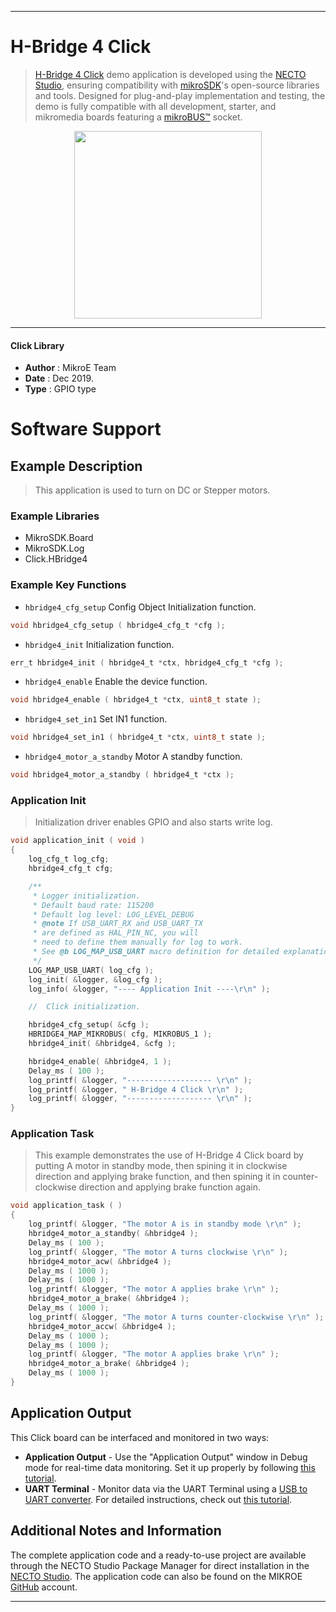 
---
# H-Bridge 4 Click

> [H-Bridge 4 Click](https://www.mikroe.com/?pid_product=MIKROE-3787) demo application is developed using
the [NECTO Studio](https://www.mikroe.com/necto), ensuring compatibility with [mikroSDK](https://www.mikroe.com/mikrosdk)'s
open-source libraries and tools. Designed for plug-and-play implementation and testing, the demo is fully compatible with
all development, starter, and mikromedia boards featuring a [mikroBUS&trade;](https://www.mikroe.com/mikrobus) socket.

<p align="center">
  <img src="https://www.mikroe.com/?pid_product=MIKROE-3787&image=1" height=300px>
</p>

---

#### Click Library

- **Author**        : MikroE Team
- **Date**          : Dec 2019.
- **Type**          : GPIO type

# Software Support

## Example Description

> This application is used to turn on DC or Stepper motors.

### Example Libraries

- MikroSDK.Board
- MikroSDK.Log
- Click.HBridge4

### Example Key Functions

- `hbridge4_cfg_setup` Config Object Initialization function. 
```c
void hbridge4_cfg_setup ( hbridge4_cfg_t *cfg );
``` 
 
- `hbridge4_init` Initialization function. 
```c
err_t hbridge4_init ( hbridge4_t *ctx, hbridge4_cfg_t *cfg );
```

- `hbridge4_enable` Enable the device function. 
```c
void hbridge4_enable ( hbridge4_t *ctx, uint8_t state );
```
 
- `hbridge4_set_in1` Set IN1 function. 
```c
void hbridge4_set_in1 ( hbridge4_t *ctx, uint8_t state );
```

- `hbridge4_motor_a_standby` Motor A standby function. 
```c
void hbridge4_motor_a_standby ( hbridge4_t *ctx );
```

### Application Init

> Initialization driver enables GPIO and also starts write log. 

```c
void application_init ( void )
{
    log_cfg_t log_cfg;
    hbridge4_cfg_t cfg;

    /** 
     * Logger initialization.
     * Default baud rate: 115200
     * Default log level: LOG_LEVEL_DEBUG
     * @note If USB_UART_RX and USB_UART_TX 
     * are defined as HAL_PIN_NC, you will 
     * need to define them manually for log to work. 
     * See @b LOG_MAP_USB_UART macro definition for detailed explanation.
     */
    LOG_MAP_USB_UART( log_cfg );
    log_init( &logger, &log_cfg );
    log_info( &logger, "---- Application Init ----\r\n" );

    //  Click initialization.

    hbridge4_cfg_setup( &cfg );
    HBRIDGE4_MAP_MIKROBUS( cfg, MIKROBUS_1 );
    hbridge4_init( &hbridge4, &cfg );

    hbridge4_enable( &hbridge4, 1 );
    Delay_ms ( 100 );
    log_printf( &logger, "------------------- \r\n" );
    log_printf( &logger, " H-Bridge 4 Click \r\n" );
    log_printf( &logger, "------------------- \r\n" );
}
```

### Application Task

> This example demonstrates the use of H-Bridge 4 Click board by putting A motor
> in standby mode, then spining it in clockwise direction and applying brake function, and then
> spining it in counter-clockwise direction and applying brake function again.

```c
void application_task ( )
{
    log_printf( &logger, "The motor A is in standby mode \r\n" );
    hbridge4_motor_a_standby( &hbridge4 );
    Delay_ms ( 100 );
    log_printf( &logger, "The motor A turns clockwise \r\n" );
    hbridge4_motor_acw( &hbridge4 );
    Delay_ms ( 1000 );
    Delay_ms ( 1000 );
    log_printf( &logger, "The motor A applies brake \r\n" );
    hbridge4_motor_a_brake( &hbridge4 );
    Delay_ms ( 1000 );
    log_printf( &logger, "The motor A turns counter-clockwise \r\n" );
    hbridge4_motor_accw( &hbridge4 );
    Delay_ms ( 1000 );
    Delay_ms ( 1000 );
    log_printf( &logger, "The motor A applies brake \r\n" );
    hbridge4_motor_a_brake( &hbridge4 );
    Delay_ms ( 1000 );
}
```

## Application Output

This Click board can be interfaced and monitored in two ways:
- **Application Output** - Use the "Application Output" window in Debug mode for real-time data monitoring.
Set it up properly by following [this tutorial](https://www.youtube.com/watch?v=ta5yyk1Woy4).
- **UART Terminal** - Monitor data via the UART Terminal using
a [USB to UART converter](https://www.mikroe.com/click/interface/usb?interface*=uart,uart). For detailed instructions,
check out [this tutorial](https://help.mikroe.com/necto/v2/Getting%20Started/Tools/UARTTerminalTool).

## Additional Notes and Information

The complete application code and a ready-to-use project are available through the NECTO Studio Package Manager for 
direct installation in the [NECTO Studio](https://www.mikroe.com/necto). The application code can also be found on
the MIKROE [GitHub](https://github.com/MikroElektronika/mikrosdk_click_v2) account.

---

